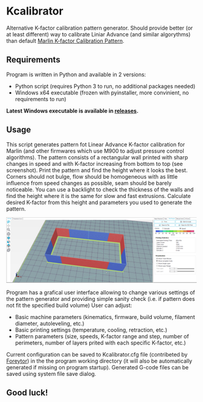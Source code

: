 # Kcalibrator
Alternative K-factor calibration pattern generator.
Should provide better (or at least different) way to calibrate Liniar Advance (and similar algorythms) than default [Marlin K-factor Calibration Pattern](https://marlinfw.org/tools/lin_advance/k-factor.html).

## Requirements
Program is written in Python and available in 2 versions:
+ Python script (requires Python 3 to run, no additional packages needed)
+ Windows x64 executable (frozen with pyinstaller, more convinient, no requirements to run)

**Latest Windows executable is available in [releases](https://github.com/ArtificalSUN/Kcalibrator/releases).**

## Usage
This script generates pattern fot Linear Advance K-factor calibration for Marlin (and other firmwares which use M900 to adjust pressure control algorithms).
The pattern consists of a rectangular wall printed with sharp changes in speed and with K-factor increasing from bottom to top (see screenshot).
Print the pattern and find the height where it looks the best.
Corners should not bulge, flow should be homogeneous with as little influence from speed changes as possible, seam should be barely noticeable.
You can use a backlight to check the thickness of the walls and find the height where it is the same for slow and fast extrusions.
Calculate desired K-factor from this height and parameters you used to generate the pattern.

![Pattern example](img/RH_example_pattern.png)

Program has a grafical user interface allowing to change various settings of the pattern generator and providing simple sanity check (i.e. if pattern does not fit the specified build volume)
User can adjust:
- Basic machine parameters (kinematics, firmware, build volume, filament diameter, autoleveling, etc.)
- Basic printing settings (temperature, cooling, retraction, etc.)
- Pattern parameters (size, speeds, K-factor range and step, number of perimeters, number of layers prited with each specific K-factor, etc.)

Current configuration can be saved to Kcalibrator.cfg file (contribeted by [Foreytor](https://github.com/Foreytor)) in the the program working directory (it will also be automatically generated if missing on program startup).
Generated G-code files can be saved using system file save dialog.

## Good luck!
